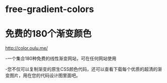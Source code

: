 # free-gradient-colors

# 免费的180个渐变颜色

http://color.oulu.me/

-一个集合180种免费的线性渐变网站，可在任何网站使用

-您不仅可以复制渐变的原生CSS颜色代码，还可以查看下载每个优质的超清的渐变图片，用在您的代码设计图里面吧。
